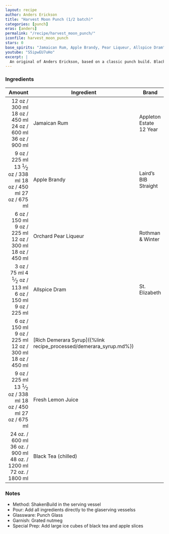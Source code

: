 ```yaml
---
layout: recipe
author: Anders Erickson
title: "Harvest Moon Punch (1/2 batch)"
categories: [punch]
eras: [anders]
permalink: "/recipe/harvest_moon_punch/"
iconfile: harvest_moon_punch
stars: 0
base_spirits: "Jamaican Rum, Apple Brandy, Pear Liqueur, Allspice Dram"
youtube: "S5ipwEU7uHo"
excerpt: |
  An original of Anders Erickson, based on a classic punch build. Black tea adds volume, and cuts down on the alcohol content.
---
```


### Ingredients

| Amount | Ingredient                                               | Brand                   |
| -----: | -------------------------------------------------------- | ----------------------- |
|  <span class="onex active">12 oz  / 300 ml</span> <span class="onehalfx">18 oz  / 450 ml</span> <span class="twox">24 oz  / 600 ml</span> <span class="threex">36 oz  / 900 ml</span>| Jamaican Rum                                             | Appleton Estate 12 Year |
|   <span class="onex active">9 oz  / 225 ml</span> <span class="onehalfx">13 <sup>1</sup>&frasl;<sub>2</sub> oz  / 338 ml</span> <span class="twox">18 oz  / 450 ml</span> <span class="threex">27 oz  / 675 ml</span>| Apple Brandy                                             | Laird’s BIB Straight    |
|   <span class="onex active">6 oz  / 150 ml</span> <span class="onehalfx">9 oz  / 225 ml</span> <span class="twox">12 oz  / 300 ml</span> <span class="threex">18 oz  / 450 ml</span>| Orchard Pear Liqueur                                     | Rothman & Winter        |
|   <span class="onex active">3 oz  / 75 ml</span> <span class="onehalfx">4 <sup>1</sup>&frasl;<sub>2</sub> oz  / 113 ml</span> <span class="twox">6 oz  / 150 ml</span> <span class="threex">9 oz  / 225 ml</span>| Allspice Dram                                            | St. Elizabeth           |
|   <span class="onex active">6 oz  / 150 ml</span> <span class="onehalfx">9 oz  / 225 ml</span> <span class="twox">12 oz  / 300 ml</span> <span class="threex">18 oz  / 450 ml</span>| [Rich Demerara Syrup]({%link recipe_processed/demerara_syrup.md%}) |                         |
|   <span class="onex active">9 oz  / 225 ml</span> <span class="onehalfx">13 <sup>1</sup>&frasl;<sub>2</sub> oz  / 338 ml</span> <span class="twox">18 oz  / 450 ml</span> <span class="threex">27 oz  / 675 ml</span>| Fresh Lemon Juice                                        |                         |
| <span class="onex active">24 oz.  / 600 ml</span> <span class="onehalfx">36 oz.  / 900 ml</span> <span class="twox">48 oz.  / 1200 ml</span> <span class="threex">72 oz.  / 1800 ml</span>| Black Tea (chilled)                                      |                         |

### Notes

- Method: ShakenBuild in the serving vessel
- Pour: Add all ingredients directly to the glaserving vesselss
- Glassware: Punch Glass
- Garnish: Grated nutmeg
- Special Prep: Add large ice cubes of black tea and apple slices

    
<script type="application/ld+json">
{
  "@context": "https://schema.org",
  "@type": "Recipe",
  "author": "{{ page.author }}",
  "description": "{{ page.excerpt | strip_html | replace: '"', "'" }}",
  "image": "{% for ingredient in site.data[page.iconfile].images.ingredient limit: 1 %}{{ ingredient.url }}{% endfor %}",
  "recipeIngredient": [  " 12 oz Jamaican Rum",
  "9 oz Apple Brandy",
  "6 oz Orchard Pear Liqueur",
  "3 oz Allspice Dram ",
  "6 oz Rich Demerara Syrup",
  "9 oz Fresh Lemon Juice ",
  "24 oz. Black Tea (chilled) "],
  "name": "{{ page.title }}",
  "recipeInstructions": "  {
    '@type': 'HowToStep',
    'text': '- Method: ShakenBuild in the serving vessel
'
  },  {
    '@type': 'HowToStep',
    'text': '- Pour: Add all ingredients directly to the glaserving vesselss
'
  },  {
    '@type': 'HowToStep',
    'text': '- Glassware: Punch Glass
'
  },  {
    '@type': 'HowToStep',
    'text': '- Garnish: Grated nutmeg
'
  },  {
    '@type': 'HowToStep',
    'text': '- Special Prep: Add large ice cubes of black tea and apple slices
'
  }",
  "recipeYield": "1 to 3 cocktails",
  "recipeCategory": "cocktail",
  "aggregateRating": "{%- if page.stars -%}{%- include stars_metadata.html %} out of 5{% else %}NA{%- endif -%}",
  "recipeCuisine": "global",
  "prepTime": "20 minutes",
  "cookTime": "15 second",
  "keywords": "{{ page.title }}, cocktail, {{ page.eras }}, {%- include category_metadata.html -%}, {%- include spirits_metadata.html -%}",
  "nutrition": "NA"
}
</script>

    
